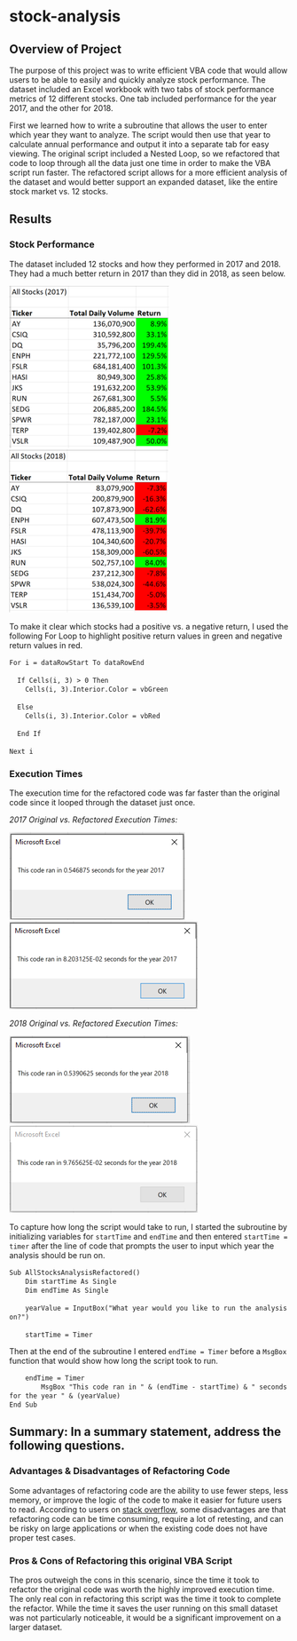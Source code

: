 # stock-analysis

## Overview of Project
The purpose of this project was to write efficient VBA code that would allow users to be able to easily and quickly analyze stock performance. The dataset included an Excel workbook with two tabs of stock performance metrics of 12 different stocks. One tab included performance for the year 2017, and the other for 2018.

First we learned how to write a subroutine that allows the user to enter which year they want to analyze. The script would then use that year to calculate annual performance and output it into a separate tab for easy viewing. The original script included a Nested Loop, so we refactored that code to loop through all the data just one time in order to make the VBA script run faster. The refactored script allows for a more efficient analysis of the dataset and would better support an expanded dataset, like the entire stock market vs. 12 stocks.

## Results

### Stock Performance
The dataset included 12 stocks and how they performed in 2017 and 2018. They had a much better return in 2017 than they did in 2018, as seen below.

![image](https://github.com/JFoArlas/stock-analysis/blob/main/Resources/VBA_Challenge_2017_stock%20list.PNG)
![image](https://github.com/JFoArlas/stock-analysis/blob/main/Resources/VBA_Challenge_2018_stock%20list.PNG)

To make it clear which stocks had a positive vs. a negative return, I used the following For Loop to highlight positive return values in green and negative return values in red.

```
For i = dataRowStart To dataRowEnd

  If Cells(i, 3) > 0 Then 
    Cells(i, 3).Interior.Color = vbGreen
  
  Else
    Cells(i, 3).Interior.Color = vbRed
            
  End If
        
Next i
```

### Execution Times
The execution time for the refactored code was far faster than the original code since it looped through the dataset just once. 

*2017 Original vs. Refactored Execution Times:*

![2017 Original Execution Time](https://github.com/JFoArlas/stock-analysis/blob/main/Resources/VBA_Challenge_2017_original.PNG)
![2017 Refactored Execution Time](https://github.com/JFoArlas/stock-analysis/blob/main/Resources/VBA_Challenge_2017.PNG)

*2018 Original vs. Refactored Execution Times:*

![2018 Original Execution Time](https://github.com/JFoArlas/stock-analysis/blob/main/Resources/VBA_Challenge_2018_original.PNG)
![2018 Refactored Execution Time](https://github.com/JFoArlas/stock-analysis/blob/main/Resources/VBA_Challenge_2018.png)

To capture how long the script would take to run, I started the subroutine by initializing variables for `startTime` and `endTime` and then entered `startTime = timer` after the line of code that prompts the user to input which year the analysis should be run on. 
```
Sub AllStocksAnalysisRefactored()
    Dim startTime As Single
    Dim endTime As Single

    yearValue = InputBox("What year would you like to run the analysis on?")
    
    startTime = Timer
```

Then at the end of the subroutine I entered `endTime = Timer` before a `MsgBox` function that would show how long the script took to run.

```
    endTime = Timer
        MsgBox "This code ran in " & (endTime - startTime) & " seconds for the year " & (yearValue)
End Sub
```

## Summary: In a summary statement, address the following questions.
### Advantages & Disadvantages of Refactoring Code
Some advantages of refactoring code are the ability to use fewer steps, less memory, or improve the logic of the code to make it easier for future users to read. According to users on [stack overflow](https://stackoverflow.com/questions/43983284/what-are-the-advantages-and-disadvantages-of-refactoring-code-smell-in-software), some disadvantages are that refactoring code can be time consuming, require a lot of retesting, and can be risky on large applications or when the existing code does not have proper test cases.

### Pros & Cons of Refactoring this original VBA Script
The pros outweigh the cons in this scenario, since the time it took to refactor the original code was worth the highly improved execution time. The only real con in refactoring this script was the time it took to complete the refactor. While the time it saves the user running on this small dataset was not particularly noticeable, it would be a significant improvement on a larger dataset.
